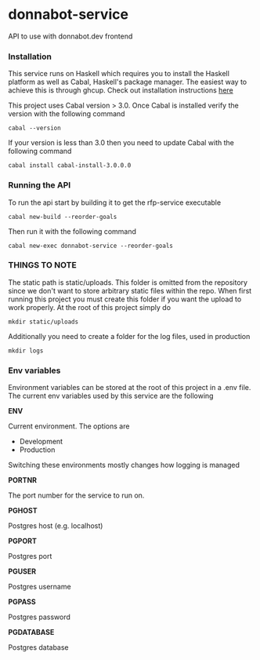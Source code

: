 donnabot-service
===

API to use with donnabot.dev frontend

### Installation

This service runs on Haskell which requires you to install the Haskell platform as well as Cabal, Haskell's package manager. The easiest way to achieve this is through ghcup.
Check out installation instructions [here](https://github.com/haskell/ghcup#installation)

This project uses Cabal version > 3.0. Once Cabal is installed verify the version with the following command

    cabal --version

If your version is less than 3.0 then you need to update Cabal with the following command

    cabal install cabal-install-3.0.0.0

### Running the API 

To run the api start by building it to get the rfp-service executable

    cabal new-build --reorder-goals

Then run it with the following command

    cabal new-exec donnabot-service --reorder-goals


### THINGS TO NOTE

The static path is static/uploads. This folder is omitted
from the repository since we don't want to store arbitrary
static files within the repo. When first running this project
you must create this folder if you want the upload to work properly. At the root of this project simply do

    mkdir static/uploads

Additionally you need to create a folder for the log files, used in production

    mkdir logs

### Env variables

Environment variables can be stored at the root of this project in a .env file. The current env variables used by this service are the following

**ENV**

Current environment. The options are

- Development
- Production

Switching these environments mostly changes how logging is managed

**PORTNR**

The port number for the service to run on. 

**PGHOST**

Postgres host (e.g. localhost)

**PGPORT**

Postgres port

**PGUSER**

Postgres username

**PGPASS**

Postgres password

**PGDATABASE**

Postgres database
